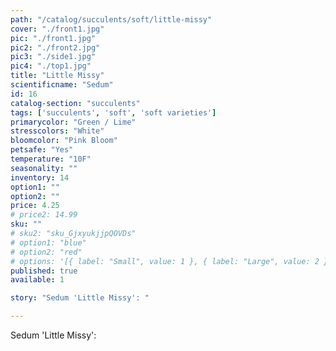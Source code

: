 ```yaml
---
path: "/catalog/succulents/soft/little-missy"
cover: "./front1.jpg"
pic: "./front1.jpg"
pic2: "./front2.jpg"
pic3: "./side1.jpg"
pic4: "./top1.jpg"
title: "Little Missy"
scientificname: "Sedum"
id: 16 
catalog-section: "succulents"
tags: ['succulents', 'soft', 'soft varieties']
primarycolor: "Green / Lime"
stresscolors: "White"
bloomcolor: "Pink Bloom"
petsafe: "Yes"
temperature: "10F"
seasonality: ""
inventory: 14
option1: ""
option2: ""
price: 4.25
# price2: 14.99
sku: ""
# sku2: "sku_GjxyukjjpQOVDs"
# option1: "blue"
# option2: "red"
# options: '[{ label: "Small", value: 1 }, { label: "Large", value: 2 }]'
published: true
available: 1

story: "Sedum 'Little Missy': "

---
```

Sedum 'Little Missy':  
